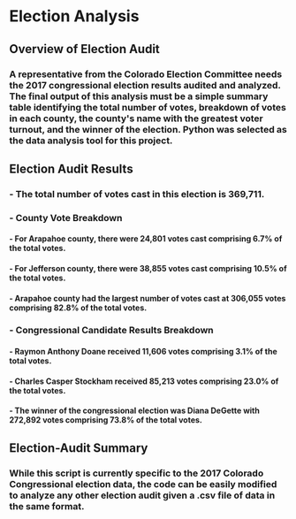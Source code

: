 # Election Analysis
## Overview of Election Audit
### A representative from the Colorado Election Committee needs the 2017 congressional election results audited and analyzed. The final output of this analysis must be a simple summary table identifying the total number of votes, breakdown of votes in each county, the county's name with the greatest voter turnout, and the winner of the election. Python was selected as the data analysis tool for this project.
## Election Audit Results
### - The total number of votes cast in this election is 369,711.
### - County Vote Breakdown
#### - For Arapahoe county, there were 24,801 votes cast comprising 6.7% of the total votes.
#### - For Jefferson county, there were 38,855 votes cast comprising 10.5% of the total votes. 
#### - Arapahoe county had the largest number of votes cast at 306,055 votes comprising 82.8% of the total votes.
### - Congressional Candidate Results Breakdown
#### - Raymon Anthony Doane received 11,606 votes comprising 3.1% of the total votes.
#### - Charles Casper Stockham received 85,213 votes comprising 23.0% of the total votes.
#### - The winner of the congressional election was Diana DeGette with 272,892 votes comprising 73.8% of the total votes.
## Election-Audit Summary
### While this script is currently specific to the 2017 Colorado Congressional election data, the code can be easily modified to analyze any other election audit given a .csv file of data in the same format. 

